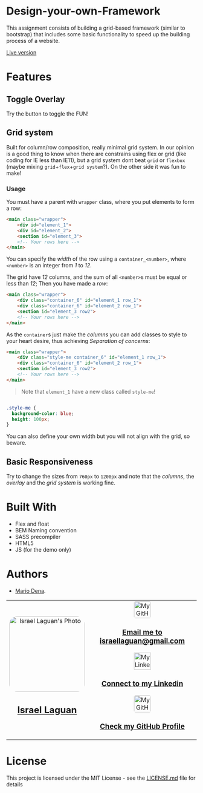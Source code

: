 # Design-your-own-Framework
This assignment consists of building a grid-based framework (similar to bootstrap) that includes some basic functionality to speed up the building process of a website.

[Live version](https://israel-laguan.github.io/Design-your-own-Framework/)

# Features

## Toggle Overlay

Try the button to toggle the FUN!

## Grid system

Built for column/row composition, really minimal grid system. In our opinion is a good thing to know when there are constrains using flex or grid (like coding for IE less than IE11), but a grid system dont beat `grid` or `flexbox` (maybe mixing `grid`+`flex`+`grid system`?). On the other side it was fun to make!

### Usage

You must have a parent with `wrapper` class, where you put elements to form a row:

```html
<main class="wrapper">
    <div id="element_1">
    <div id="element_2">
    <section id="element_3">
    <!-- Your rows here -->
</main>
```

You can specify the *width* of the row using a `container_<number>`, where `<number>` is an integer from _1_ to _12_. 

The grid have _12_ columns, and the sum of all `<number>`s must be equal or less than _12_; Then you have made a *row*:

```html
<main class="wrapper">
    <div class="container_6" id="element_1 row_1">
    <div class="container_6" id="element_2 row_1">
    <section id="element_3 row2">
    <!-- Your rows here -->
</main>
```

As the `container`s just make the *columns* you can add classes to style to your heart desire, thus achieving *Separation of concerns*:

```html
<main class="wrapper">
    <div class="style-me container_6" id="element_1 row_1">
    <div class="container_6" id="element_2 row_1">
    <section id="element_3 row2">
    <!-- Your rows here -->
</main>
```
> Note that `element_1` have a new class called `style-me`!

```css

.style-me {
  background-color: blue;
  height: 100px;
}
```

You can also define your own width but you will not align with the grid, so beware.

## Basic Responsiveness

Try to change the sizes from `760px` to `1200px` and note that the _columns_, the _overlay_ and the _grid system_ is working fine.

# Built With

* Flex and float
* BEM Naming convention
* SASS precompiler
* HTML5
* JS (for the demo only)

# Authors

* [Mario Dena](https://github.com/MarioDena).
<table style="width:100%">
  <tr>
    <td>
        <div align="center">
            <a href="./docs/img/photo.png" target="_blank" rel="author">
                <img src="https://avatars2.githubusercontent.com/u/36519478?s=460&v=4" style="border-radius: 10%; min-width: 100px;" alt="Israel Laguan's Photo" width="200px">
            </a>
            <h2>
                <a href="https://israel-laguan.github.io/" target="_blank" rel="author">
                    Israel Laguan
                </a>
            </h2>
        </div>
    </td>
    <td>
        <div align="center">
            <a href="mailto:israellaguan@gmail.com" target="_blank" rel="author">
                <img src="https://img.icons8.com/color/48/000000/message-squared.png" style="border-radius: 10%" alt="My GitHub" height="45px">
                <h3>
                    Email me to 
                    <a href="mailto:israellaguan@gmail.com">
                        israellaguan@gmail.com
                    </a>
                </h3>
            </a>
            <a href="https://www.linkedin.com/in/israellaguan/" target="_blank" rel="author">
                <img src="https://img.icons8.com/color/48/000000/linkedin.png" alt="My Linkedin" height="45px">
                <h3>
                    Connect to my Linkedin
                </h3>
            </a>
            <a href="https://github.com/Israel-Laguan" target="_blank" rel="author">
                <img src="https://img.icons8.com/color/48/000000/github--v1.png" 
			style="border-radius: 10%" alt="My GitHub" height="45px"
		>
                <h3>
                    Check my GitHub Profile
                </h3>
            </a>
        </div>
    </td>
  </tr>
</table>

# License

This project is licensed under the MIT License - see the [LICENSE.md](LICENSE.md) file for details

